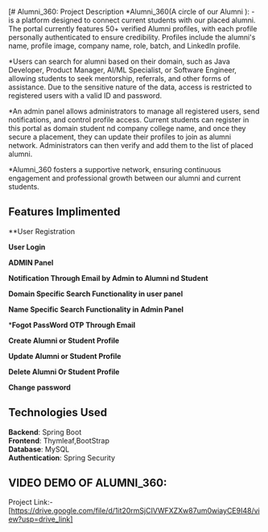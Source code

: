 [# Alumni_360: Project Description
*Alumni_360(A circle of our Alumni ): -  is a platform designed to connect current students with our placed alumni. The portal currently  features  50+  verified Alumni  profiles, with each profile personally authenticated to ensure credibility. Profiles include the alumni's name, profile image, company name, role, batch, and LinkedIn profile.

*Users can search for alumni based on their domain, such as Java Developer, Product Manager, AI/ML Specialist, or Software Engineer, allowing students to seek mentorship, referrals, and other forms of assistance. Due to the sensitive nature of the data, access is restricted to registered users with a valid ID and password.

*An admin panel allows administrators to manage all registered users, send notifications, and control profile access. Current students can register in this portal as domain student nd company college name, and once they secure a placement, they can update their profiles to join as alumni network. Administrators can then verify and add them to the list of placed alumni.

*Alumni_360 fosters a supportive network, ensuring continuous engagement and professional growth between our alumni and current students.
## Features Implimented
**User Registration

**User Login**<br>

**ADMIN Panel**<br>

**Notification Through Email by Admin to Alumni nd Student**<br>

**Domain Specific Search Functionality in user panel**<br>

**Name Specific Search Functionality in Admin Panel**<br>

***Fogot PassWord OTP Through Email**<br>

**Create Alumni or Student Profile**<br>

**Update Alumni or Student Profile**<br>

**Delete Alumni Or Student Profile**<br>

**Change password**<br>
## Technologies Used
**Backend**: Spring Boot<br>
**Frontend**: Thymleaf,BootStrap<br>
**Database**: MySQL <br>
**Authentication**: Spring Security <br>
## VIDEO DEMO OF ALUMNI_360:
Project Link:- [https://drive.google.com/file/d/1it20rmSjCIVWFXZXw87um0wiayCE9I48/view?usp=drive_link]





